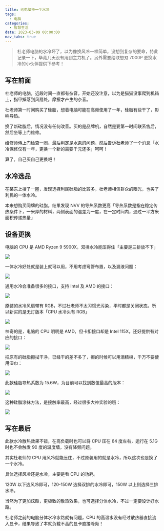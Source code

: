 ```yaml
---
title: 给电脑换一个水冷
tags:
  - 电脑
categories:
  - 智慧生活
date: 2023-03-09 00:00:00
nav_tabs: true
---
```


> 杜老师电脑的水冷坏了，以为像换风冷一样简单，没想到复杂的要命，特此记录一下，毕竟几天没有用到主力机了。另外需要给联想刃 7000P 更换水冷的小伙伴提供下参考！

<!-- more -->

## 写在前面

杜老师的电脑，近段时间一直都有杂音。开始还没注意，以为是猫猫没事爬到机箱上，指甲掉落到风扇处，摩擦才产生的杂音。

杜老师第一时间购买了硅脂，想着电脑可能在高频使用了一年，硅脂有些干了，影响导热。

换了新硅脂后，情况没有任何改善。买的是品牌机，自然是要第一时间联系售后，然后坐等上门维修。

维修师傅上门检查一圈，最后判定是水泵的问题，然后告诉杜老师了一个消息「水冷保修仅有一年，更换一个新的需要千元还多」呵呵！

算了，自己买自己更换吧！

## 水冷选品

在某东上搜了一圈，发现选择利民硅脂的比较多，杜老师相信群众的眼光，也买了利民的一体水冷。

本来想购买同牌的硅脂，结果发现 NVV 的导热系数更高「导热系数是指在稳定传热条件下，一米厚的材料，两侧表面的温差为一度，在一定时间内，通过一平方米面积传递热量」

## 设备更换

电脑的 CPU 是 AMD Ryzen 9 5900X，双排水冷能压得住「主要是三排放不下」

![](https://cdn.dusays.com/2023/03/563-1.jpg)

一体水冷好处就是装上就可以用，不用考虑弯管布置，以及漏液问题：

![](https://cdn.dusays.com/2023/03/563-2.jpg)

通用水冷会准备很多的接口，支持 Intel 及 AMD 的接口：

![](https://cdn.dusays.com/2023/03/563-3.jpg)

原装的水冷风扇带有 RGB，不过杜老师不太习惯光污染，平时都是关闭状态。所以新买的是无灯版本「CPU 水冷头有 RGB」

![](https://cdn.dusays.com/2023/03/563-4.jpg)

神奇的是，电脑的 CPU 明明是 AMD，但卡扣接口却是 Intel 115X，还好提供有对应的接口：

![](https://cdn.dusays.com/2023/03/563-5.jpg)

把原有的硅脂擦拭干净，已经干的差不多了，擦的时候可以用酒精棉，千万不要使用湿巾：

![](https://cdn.dusays.com/2023/03/563-6.jpg)

此款硅脂导热系数为 15.6W，为目前可以找到数值最高的版本：

![](https://cdn.dusays.com/2023/03/563-7.jpg)

这种硅脂涂抹方法，是接触率最高，经过很多大神实验的哦：

![](https://cdn.dusays.com/2023/03/563-8.jpg)

## 写在最后

此款水冷散热效果不错，在高负载时也可以将 CPU 压在 64 度左右，运行在 5.1G 时也不会触发 90 度的温度墙，没有降频问题。

其实杜老师的 CPU 用风冷就能压住，不过原装用的就是水冷，所以这次也是换了一个水冷。

具体选择风冷还是水冷，主要是看 CPU 的功耗。

120W 以下选风冷即可，120-150W 选择双排的水冷即可，150W 以上则选择三排水冷。

当然为了更加炫酷，更极致的散热效果，也可选择分体水冷，不过一定要设计好水路。

杜老师之前的电脑分体水冷水路就有问题，CPU 的高温水没有经过散热器直接流入显卡，结果导致了本就负载不高的显卡直接降频！